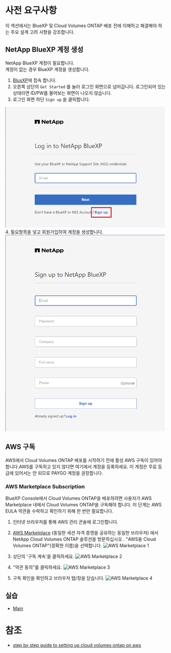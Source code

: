 # 사전 요구사항
이 섹션에서는 BlueXP 및 Cloud Volumes ONTAP 배포 전에 이해하고 해결해야 하는 주요 설계 고려 사항을 강조합니다.

## NetApp BlueXP 계정 생성
NetApp BlueXP 계정이 필요합니다.</br>
계정이 없는 경우 BlueXP 계정을 생성합니다.

1. [BluxXP](https://bluexp.netapp.com/)에 접속 합니다.
2. 오른쪽 상단의 ```Get Started``` 를 눌러 로그인 화면으로 넘어갑니다.
로그인되어 있는 상태라면 ID/PW를 물어보는 화면이 나오지 않습니다.
3. 로그인 화면 하단 ```Sign up``` 을 클릭합니다.
<img src=./Images/Lab_Pre_Requirement-0.png alt="Girl in a jacket" width="500">
4. 필요항목을 넣고 회원가입하여 계정을 생성합니다.
<img src=./Images/Lab_Pre_Requirement-1.png alt="Girl in a jacket" width="500">


## AWS 구독 
AWS에서 Cloud Volumes ONTAP 배포를 시작하기 전에 활성 AWS 구독이 있어야 합니다.AWS를 구독하고 있지 않다면 여기에서 계정을 등록하세요. 
이 계정은 무료 등급에 있어서는 안 되므로 PAYGO 계정을 권장합니다.

### AWS Marketplace Subscription
BlueXP Console에서 Cloud Volumes ONTAP을 배포하려면 사용자가 AWS Marketplace 내에서 Cloud Volumes ONTAP을 구독해야 합니다. 이 단계는 AWS EULA 약관을 수락하고 확인하기 위해 한 번만 필요합니다.

1. 인터넷 브라우저를 통해 AWS 관리 콘솔에 로그인합니다.
2. [AWS Marketplace](https://aws.amazon.com/marketplace/search/results?page=1&searchTerms=netapp+cloud+volumes+ontap) (동일한 세션 자격 증명을 공유하는 동일한 브라우저) 에서 NetApp Cloud Volumes ONTAP 솔루션을 방문하십시오 . "AWS용 Cloud Volumes ONTAP"(정확한 이름)을 선택합니다.
![AWS Marketplace 1](./Images/Lab_Pre_Requirement-2.bmp)

3. 상단의 '구독 계속'을 클릭하세요.
![AWS Marketplace 2](./Images/Lab_Pre_Requirement-3.bmp)

4. "약관 동의"를 클릭하세요.
![AWS Marketplace 3](./Images/Lab_Pre_Requirement-4.bmp)

5. 구독 확인을 확인하고 브라우저 탭/창을 닫습니다. 
![AWS Marketplace 4](./Images/Lab_Pre_Requirement-5.bmp)

## 실습
- [Main](../Handson/readme.md)


# 참조
- [step by step guide to setting up cloud volumes ontap on aws](https://bluexp.netapp.com/blog/a-step-by-step-guide-to-setting-up-cloud-volumes-ontap-on-aws)



